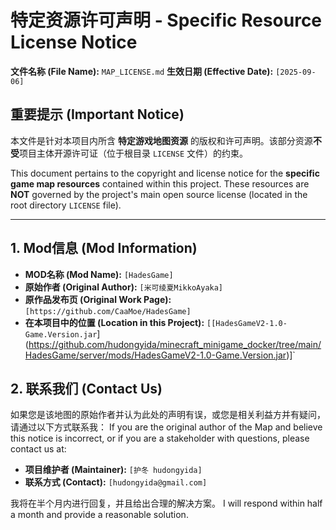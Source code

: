 # 特定资源许可声明 - Specific Resource License Notice

**文件名称 (File Name):** `MAP_LICENSE.md`
**生效日期 (Effective Date):** `[2025-09-06]`

## 重要提示 (Important Notice)

本文件是针对本项目内所含 **特定游戏地图资源** 的版权和许可声明。该部分资源**不受**项目主体开源许可证（位于根目录 `LICENSE` 文件）的约束。

This document pertains to the copyright and license notice for the **specific game map resources** contained within this project. These resources are **NOT** governed by the project's main open source license (located in the root directory `LICENSE` file).

---

## 1. Mod信息 (Mod Information)

*   **MOD名称 (Mod Name):** `[HadesGame]`
*   **原始作者 (Original Author):** `[米可绫夏MikkoAyaka]`
*   **原作品发布页 (Original Work Page):** `[https://github.com/CaaMoe/HadesGame]`
*   **在本项目中的位置 (Location in this Project):** `[[HadesGameV2-1.0-Game.Version.jar`](https://github.com/hudongyida/minecraft_minigame_docker/tree/main/HadesGame/server/mods/HadesGameV2-1.0-Game.Version.jar)]`

## 2. 联系我们 (Contact Us)

如果您是该地图的原始作者并认为此处的声明有误，或您是相关利益方并有疑问，请通过以下方式联系我：
If you are the original author of the Map and believe this notice is incorrect, or if you are a stakeholder with questions, please contact us at:

*   **项目维护者 (Maintainer):** `[护冬 hudongyida]`
*   **联系方式 (Contact):** `[hudongyida@gmail.com]`

我将在半个月内进行回复，并且给出合理的解决方案。
I will respond within half a month and provide a reasonable solution.
